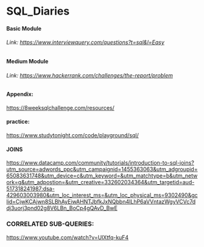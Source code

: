 # SQL_Diaries
#### Basic Module
###### Link: https://www.interviewquery.com/questions?t=sql&l=Easy
#### Medium Module
###### Link: https://www.hackerrank.com/challenges/the-report/problem
#### Appendix:
https://8weeksqlchallenge.com/resources/
#### practice:
https://www.studytonight.com/code/playground/sql/
#### JOINS 
https://www.datacamp.com/community/tutorials/introduction-to-sql-joins?utm_source=adwords_ppc&utm_campaignid=1455363063&utm_adgroupid=65083631748&utm_device=c&utm_keyword=&utm_matchtype=b&utm_network=g&utm_adpostion=&utm_creative=332602034364&utm_targetid=aud-517318241987:dsa-429603003980&utm_loc_interest_ms=&utm_loc_physical_ms=9302490&gclid=CjwKCAjwn8SLBhAyEiwAHNTJbfkJxNQbbn4ILhP6aVVntazWgyVCVc7ddj3uorj3pnd02g8V6LBn_BoCp4gQAvD_BwE
### CORRELATED SUB-QUERIES: 
https://www.youtube.com/watch?v=UlXtfq-kuF4

